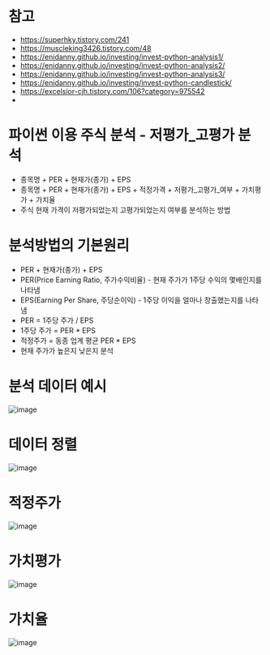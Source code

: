 # 참고
- https://superhky.tistory.com/241
- https://muscleking3426.tistory.com/48
- https://enidanny.github.io/investing/invest-python-analysis1/
- https://enidanny.github.io/investing/invest-python-analysis2/
- https://enidanny.github.io/investing/invest-python-analysis3/
- https://enidanny.github.io/investing/invest-python-candlestick/
- https://excelsior-cjh.tistory.com/106?category=975542
- 

# 파이썬 이용 주식 분석 - 저평가_고평가 분석
- 종목명 + PER + 현재가(종가) + EPS
- 종목명 + PER + 현재가(종가) + EPS + 적정가격 + 저평가_고평가_여부 + 가치평가 + 가치율
- 주식 현재 가격이 저평가되었는지 고평가되었는지 여부를 분석하는 방법

# 분석방법의 기본원리
- PER + 현재가(종가) + EPS
- PER(Price Earning Ratio, 주가수익비율) - 현재 주가가 1주당 수익의 몇배인지를 나타냄
- EPS(Earning Per Share, 주당순이익) - 1주당 이익을 얼마나 창출했는지를 나타냄
- PER = 1주당 주가 / EPS
- 1주당 주가 = PER * EPS
- 적정주가 = 동종 업계 평균 PER * EPS
- 현재 주가가 높은지 낮은지 분석

# 분석 데이터 예시
![image](https://user-images.githubusercontent.com/102650331/177245383-ba932955-c85c-442d-be34-2863985ac5b7.png)

# 데이터 정렬
![image](https://user-images.githubusercontent.com/102650331/177245476-7f4551e6-687b-4d38-a064-42fccc357c96.png)

# 적정주가
![image](https://user-images.githubusercontent.com/102650331/177245542-5e65e99a-bb00-47f3-9551-ff63c14825fb.png)

# 가치평가
![image](https://user-images.githubusercontent.com/102650331/177245586-32cb0cf0-fecc-4052-8082-8656f9314c40.png)

# 가치율
![image](https://user-images.githubusercontent.com/102650331/177245627-b565bd0f-5ff8-44d7-bd9a-f2876e8e69cf.png)



